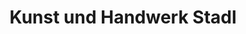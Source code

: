 ---
title: "Kunst und Handwerk Stadl"
url: /rieden-am-forggensee/kunst-und-handwerk-stadl/
shop: Allgemein
---